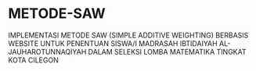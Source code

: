 # METODE-SAW
IMPLEMENTASI METODE SAW (SIMPLE ADDITIVE WEIGHTING) BERBASIS WEBSITE UNTUK PENENTUAN SISWA/I MADRASAH IBTIDAIYAH AL-JAUHAROTUNNAQIYAH DALAM SELEKSI LOMBA MATEMATIKA TINGKAT KOTA CILEGON
